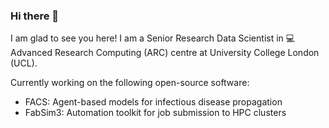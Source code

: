 ### Hi there 👋

I am glad to see you here! I am a Senior Research Data Scientist in 💻 Advanced Research Computing (ARC) centre at University College London (UCL).

Currently working on the following open-source software:
- FACS: Agent-based models for infectious disease propagation
- FabSim3: Automation toolkit for job submission to HPC clusters



<!--
**arindamsaha1507/arindamsaha1507** is a ✨ _special_ ✨ repository because its `README.md` (this file) appears on your GitHub profile.

Here are some ideas to get you started:

- 🔭 I’m currently working on ...
- 🌱 I’m currently learning ...
- 👯 I’m looking to collaborate on ...
- 🤔 I’m looking for help with ...
- 💬 Ask me about ...
- 📫 How to reach me: ...
- 😄 Pronouns: ...
- ⚡ Fun fact: ...
-->
